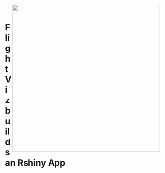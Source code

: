 <img align="right" src="https://live.staticflickr.com/5572/15319617232_e4c888c266_k.jpg" width="480">
<br clear="left">

# FlightViz builds an Rshiny App 

